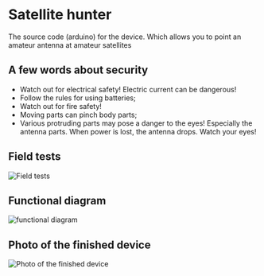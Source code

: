 # Satellite hunter
The source code (arduino) for the device. Which allows you to point an amateur antenna at amateur satellites
## A few words about security
+ Watch out for electrical safety! Electric current can be dangerous!
+ Follow the rules for using batteries;
+ Watch out for fire safety!
+ Moving parts can pinch body parts;
+ Various protruding parts may pose a danger to the eyes! Especially the antenna parts. When power is lost, the antenna drops. Watch your eyes!
## Field tests
![Field tests](https://github.com/NSV47/satelliteHunter/blob/main/field%20tests.jpg)
## Functional diagram
![functional diagram](https://github.com/NSV47/satelliteHunter/blob/main/functional%20diagram.svg)
## Photo of the finished device
![Photo of the finished device](https://github.com/NSV47/satelliteHunter/blob/main/SH10.jpg)

